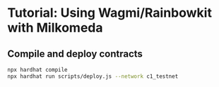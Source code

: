 # Tutorial: Using Wagmi/Rainbowkit with Milkomeda

## Compile and deploy contracts

```bash
npx hardhat compile
npx hardhat run scripts/deploy.js --network c1_testnet
```


